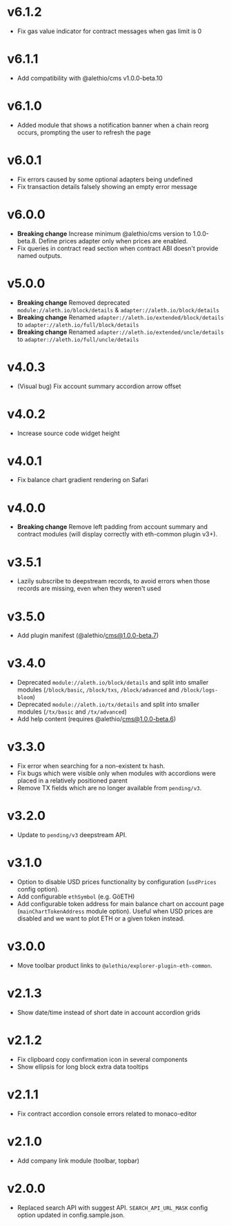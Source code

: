 # v6.1.2

- Fix gas value indicator for contract messages when gas limit is 0

# v6.1.1

- Add compatibility with @alethio/cms v1.0.0-beta.10

# v6.1.0

- Added module that shows a notification banner when a chain reorg occurs, prompting the user to refresh the page

# v6.0.1

- Fix errors caused by some optional adapters being undefined
- Fix transaction details falsely showing an empty error message

# v6.0.0

- **Breaking change** Increase minimum @alethio/cms version to 1.0.0-beta.8. Define prices adapter only when prices are enabled.
- Fix queries in contract read section when contract ABI doesn't provide named outputs.

# v5.0.0

- **Breaking change** Removed deprecated `module://aleth.io/block/details` & `adapter://aleth.io/block/details`
- **Breaking change** Renamed `adapter://aleth.io/extended/block/details` to `adapter://aleth.io/full/block/details`
- **Breaking change** Renamed `adapter://aleth.io/extended/uncle/details` to `adapter://aleth.io/full/uncle/details`

# v4.0.3

- (Visual bug) Fix account summary accordion arrow offset

# v4.0.2

- Increase source code widget height

# v4.0.1

- Fix balance chart gradient rendering on Safari

# v4.0.0

- **Breaking change** Remove left padding from account summary and contract modules (will display correctly with eth-common plugin v3+).

# v3.5.1

- Lazily subscribe to deepstream records, to avoid errors when those records are missing, even when they weren't used

# v3.5.0

- Add plugin manifest (@alethio/cms@1.0.0-beta.7)

# v3.4.0

- Deprecated `module://aleth.io/block/details` and split into smaller modules (`/block/basic`, `/block/txs`, `/block/advanced` and `/block/logs-bloom`)
- Deprecated `module://aleth.io/tx/details` and split into smaller modules (`/tx/basic` and `/tx/advanced`)
- Add help content (requires @alethio/cms@1.0.0-beta.6)

# v3.3.0

- Fix error when searching for a non-existent tx hash.
- Fix bugs which were visible only when modules with accordions were placed in a relatively positioned parent
- Remove TX fields which are no longer available from `pending/v3`.

# v3.2.0

- Update to `pending/v3` deepstream API.

# v3.1.0

- Option to disable USD prices functionality by configuration (`usdPrices` config option).
- Add configurable `ethSymbol` (e.g. GöETH)
- Add configurable token address for main balance chart on account page (`mainChartTokenAddress` module option). Useful when USD prices are disabled and we want to plot ETH or a given token instead.

# v3.0.0

- Move toolbar product links to `@alethio/explorer-plugin-eth-common`.

# v2.1.3

- Show date/time instead of short date in account accordion grids

# v2.1.2

- Fix clipboard copy confirmation icon in several components
- Show ellipsis for long block extra data tooltips

# v2.1.1

- Fix contract accordion console errors related to monaco-editor

# v2.1.0

- Add company link module (toolbar, topbar)

# v2.0.0

- Replaced search API with suggest API. `SEARCH_API_URL_MASK` config option updated in config.sample.json.
